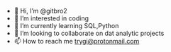 - 👋 Hi, I’m @gitbro2
- 👀 I’m interested in coding
- 🌱 I’m currently learning SQL,Python
- 💞️ I’m looking to collaborate on dat analytic projects
- 📫 How to reach me trygi@protonmail.com

<!---
gitbro2/gitbro2 is a ✨ special ✨ repository because its `README.md` (this file) appears on your GitHub profile.
You can click the Preview link to take a look at your changes.
--->
